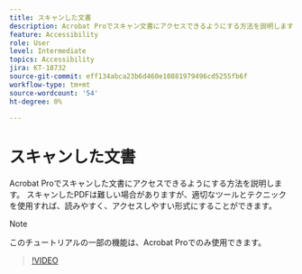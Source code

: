 ```yaml
---
title: スキャンした文書
description: Acrobat Proでスキャン文書にアクセスできるようにする方法を説明します
feature: Accessibility
role: User
level: Intermediate
topics: Accessibility
jira: KT-18732
source-git-commit: eff134abca23b6d460e10881979496cd5255fb6f
workflow-type: tm+mt
source-wordcount: '54'
ht-degree: 0%

---
```


# スキャンした文書

Acrobat Proでスキャンした文書にアクセスできるようにする方法を説明します。 スキャンしたPDFは難しい場合がありますが、適切なツールとテクニックを使用すれば、読みやすく、アクセスしやすい形式にすることができます。

>[!NOTE]
>
>このチュートリアルの一部の機能は、Acrobat Proでのみ使用できます。

>[!VIDEO](https://video.tv.adobe.com/v/3476235?captions=jpn&quality=12&learn=on&hidetitle=true)
